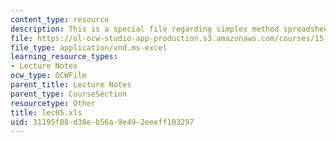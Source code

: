 ```yaml
---
content_type: resource
description: This is a special file regarding simplex method spreadsheets.
file: https://ol-ocw-studio-app-production.s3.amazonaws.com/courses/15-053-optimization-methods-in-management-science-spring-2013/31195f88d38eb56a9e492eeeff103297_lec05.xls
file_type: application/vnd.ms-excel
learning_resource_types:
- Lecture Notes
ocw_type: OCWFile
parent_title: Lecture Notes
parent_type: CourseSection
resourcetype: Other
title: lec05.xls
uid: 31195f88-d38e-b56a-9e49-2eeeff103297
---
```

